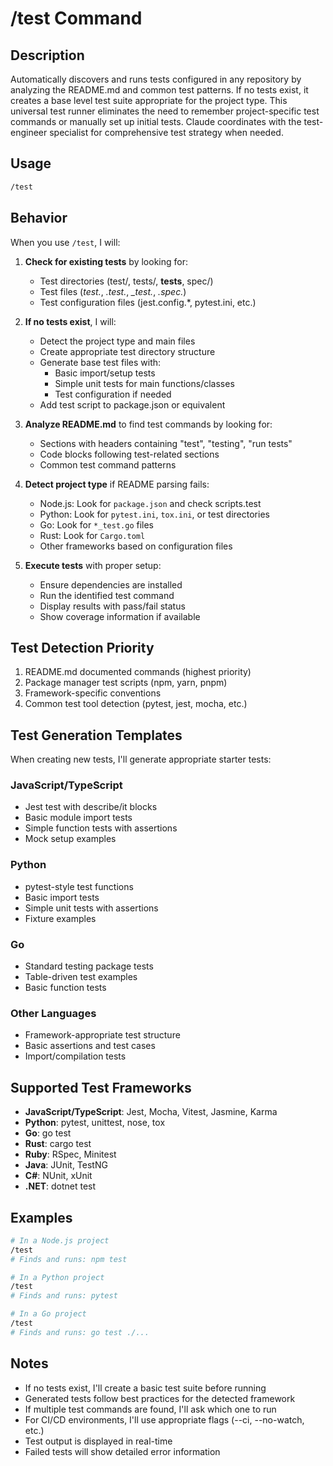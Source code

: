 # /test Command

## Description

Automatically discovers and runs tests configured in any repository by analyzing the README.md and common test patterns. If no tests exist, it creates a base level test suite appropriate for the project type. This universal test runner eliminates the need to remember project-specific test commands or manually set up initial tests. Claude coordinates with the test-engineer specialist for comprehensive test strategy when needed.

## Usage

```bash
/test
```

## Behavior

When you use `/test`, I will:

1. **Check for existing tests** by looking for:
   - Test directories (test/, tests/, **tests**, spec/)
   - Test files (*test.*, *.test.*, *_test.*, *.spec.*)
   - Test configuration files (jest.config.*, pytest.ini, etc.)

2. **If no tests exist**, I will:
   - Detect the project type and main files
   - Create appropriate test directory structure
   - Generate base test files with:
     - Basic import/setup tests
     - Simple unit tests for main functions/classes
     - Test configuration if needed
   - Add test script to package.json or equivalent

3. **Analyze README.md** to find test commands by looking for:
   - Sections with headers containing "test", "testing", "run tests"
   - Code blocks following test-related sections
   - Common test command patterns

4. **Detect project type** if README parsing fails:
   - Node.js: Look for `package.json` and check scripts.test
   - Python: Look for `pytest.ini`, `tox.ini`, or test directories
   - Go: Look for `*_test.go` files
   - Rust: Look for `Cargo.toml`
   - Other frameworks based on configuration files

5. **Execute tests** with proper setup:
   - Ensure dependencies are installed
   - Run the identified test command
   - Display results with pass/fail status
   - Show coverage information if available

## Test Detection Priority

1. README.md documented commands (highest priority)
2. Package manager test scripts (npm, yarn, pnpm)
3. Framework-specific conventions
4. Common test tool detection (pytest, jest, mocha, etc.)

## Test Generation Templates

When creating new tests, I'll generate appropriate starter tests:

### JavaScript/TypeScript

- Jest test with describe/it blocks
- Basic module import tests
- Simple function tests with assertions
- Mock setup examples

### Python

- pytest-style test functions
- Basic import tests
- Simple unit tests with assertions
- Fixture examples

### Go

- Standard testing package tests
- Table-driven test examples
- Basic function tests

### Other Languages

- Framework-appropriate test structure
- Basic assertions and test cases
- Import/compilation tests

## Supported Test Frameworks

- **JavaScript/TypeScript**: Jest, Mocha, Vitest, Jasmine, Karma
- **Python**: pytest, unittest, nose, tox
- **Go**: go test
- **Rust**: cargo test
- **Ruby**: RSpec, Minitest
- **Java**: JUnit, TestNG
- **C#**: NUnit, xUnit
- **.NET**: dotnet test

## Examples

```bash
# In a Node.js project
/test
# Finds and runs: npm test

# In a Python project  
/test
# Finds and runs: pytest

# In a Go project
/test  
# Finds and runs: go test ./...
```

## Notes

- If no tests exist, I'll create a basic test suite before running
- Generated tests follow best practices for the detected framework
- If multiple test commands are found, I'll ask which one to run
- For CI/CD environments, I'll use appropriate flags (--ci, --no-watch, etc.)
- Test output is displayed in real-time
- Failed tests will show detailed error information
